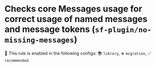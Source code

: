 # Checks core Messages usage for correct usage of named messages and message tokens (`sf-plugin/no-missing-messages`)

💼 This rule is enabled in the following configs: 📚 `library`, ✈️ `migration`, ✅ `recommended`.

<!-- end auto-generated rule header -->
